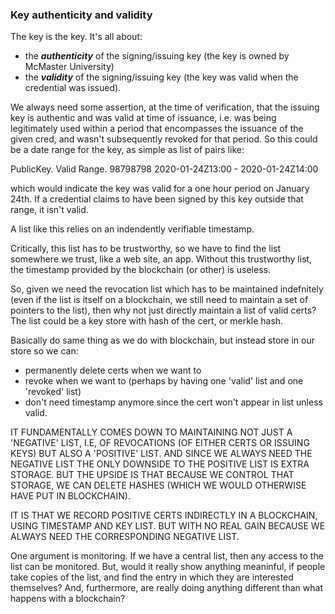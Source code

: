 ### Key authenticity and validity

The key is the key. It's all about:

- the ***authenticity*** of the signing/issuing key (the key is owned by McMaster University)
- the ***validity*** of the signing/issuing key (the key was valid when the credential was issued).

We always need some assertion, at the time of verification, that the issuing key is authentic and was valid at time of issuance, i.e.
was being legitimately used within a period that encompasses the issuance of the given cred, and wasn't subsequently revoked for that period.
So this could be a date range for the key, as simple as list of pairs like:

PublicKey.      Valid Range.
98798798        2020-01-24Z13:00 - 2020-01-24Z14:00 

which would indicate the key was valid for a one hour period on January 24th.
If a credential claims to have been signed by this key outside that range, it isn't valid.

A list like this relies on an indendently verifiable timestamp.

Critically, this list has to be trustworthy, so we have to find the list somewhere we trust, like a web site, an app.  Without
this trustworthy list, the timestamp provided by the blockchain (or other) is useless.

So, given we need the revocation list which has to be maintained indefnitely (even if the list is itself on a blockchain,
we still need to maintain a set of pointers to the list), then why not just directly maintain a list of valid certs?  The list
could be a key store with hash of the cert, or merkle hash.

Basically do same thing as we do with blockchain, but instead store in our store so we can:
- permanently delete certs when we want to
- revoke when we want to (perhaps by having one 'valid' list and one 'revoked' list)
- don't need timestamp anymore since the cert won't appear in list unless valid.  

IT FUNDAMENTALLY COMES DOWN TO MAINTAINING NOT JUST A 'NEGATIVE' LIST, I.E, OF REVOCATIONS (OF EITHER CERTS OR ISSUING KEYS)
BUT ALSO A 'POSITIVE' LIST.   AND SINCE WE ALWAYS NEED THE NEGATIVE LIST THE ONLY DOWNSIDE TO THE POSITIVE LIST IS EXTRA STORAGE.
BUT THE UPSIDE IS THAT BECAUSE WE CONTROL THAT STORAGE, WE CAN DELETE HASHES (WHICH WE WOULD OTHERWISE HAVE PUT IN BLOCKCHAIN).

IT IS THAT WE RECORD POSITIVE CERTS INDIRECTLY IN A BLOCKCHAIN, USING TIMESTAMP AND KEY LIST.  BUT WITH NO REAL GAIN BECAUSE
WE ALWAYS NEED THE CORRESPONDING NEGATIVE LIST.

One argument is monitoring.  If we have a central list, then any access to the list can be monitored.  But, would it really show anything meaninful, if people take copies of the list, and find the entry in which they are interested themselves?  And, furthermore, are really doing anything different than what happens with a blockchain?  

